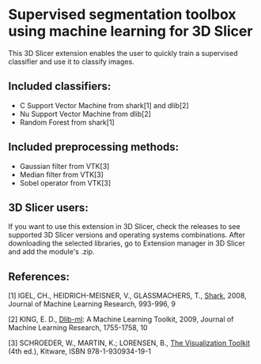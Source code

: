 # Supervised segmentation toolbox using machine learning for 3D Slicer
This 3D Slicer extension enables the user to quickly train a supervised classifier and use it to classify images.

## Included classifiers:
 - C Support Vector Machine from shark[1] and dlib[2]
 - Nu Support Vector Machine from dlib[2]
 - Random Forest from shark[1]

## Included preprocessing methods:
 - Gaussian filter from VTK[3]
 - Median filter from VTK[3]
 - Sobel operator from VTK[3]
  
## 3D Slicer users:
If you want to use this extension in 3D Slicer, check the releases to see supported 3D Slicer versions and operating systems combinations. After downloading the selected libraries, go to Extension manager in 3D Slicer and add the module's .zip.
  
## References:
\[1\] IGEL, CH., HEIDRICH-MEISNER, V., GLASSMACHERS, T., [Shark](http://image.diku.dk/shark/index.html), 2008, Journal of Machine Learning Research, 993-996, 9

\[2\] KING, E. D., [Dlib-ml](http://dlib.net/): A Machine Learning Toolkit, 2009, Journal of Machine Learning Research, 1755-1758, 10

\[3\] SCHROEDER, W., MARTIN, K.; LORENSEN, B., [The Visualization Toolkit](http://www.vtk.org/) (4th ed.), Kitware, ISBN 978-1-930934-19-1
